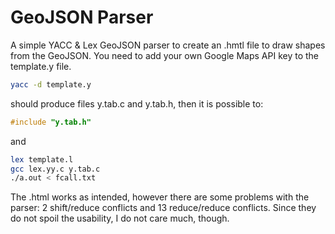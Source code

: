 # GeoJSON Parser

A simple YACC & Lex GeoJSON parser to create an .hmtl file to draw shapes from the GeoJSON. 
You need to add your own Google Maps API key to the template.y file.


```bash
yacc -d template.y 
```
should produce files y.tab.c and y.tab.h, then it is possible to:

```C
#include "y.tab.h"
```
and

```bash
lex template.l
gcc lex.yy.c y.tab.c 
./a.out < fcall.txt
```

The .html works as intended, however there are some problems with the parser: 2 shift/reduce conflicts and 13 reduce/reduce conflicts.
Since they do not spoil the usability, I do not care much, though.
